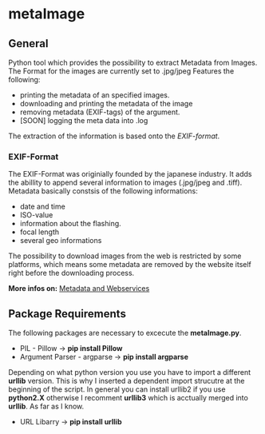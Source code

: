 # metaImage
## **General**
Python tool which provides the possibility to extract Metadata from Images.
The Format for the images are currently set to .jpg/jpeg
Features the following:
  * printing the metadata of an specified images.
  * downloading and printing the metadata of the image
  * removing metadata (EXIF-tags) of the argument.
  * [SOON] logging the meta data into .log

The extraction of the information is based onto the *EXIF-format*.

### **EXIF-Format**
The EXIF-Format was originially founded by the japanese industry. It adds the abillity to append several information
to images (.jpg/jpeg and .tiff).
Metadata basically constsis of the following informations:
 * date and time
 * ISO-value
 * information about the flashing.
 * focal length
 * several geo informations

 The possibility to download images from the web is restricted by some platforms, which means some metadata are removed by
 the website itself right before the downloading process.

 **More infos on:** [Metadata and Webservices](http://www.embeddedmetadata.org/social-media-test-results.php "Nick nack paddiwack!")

## **Package Requirements**
The following packages are necessary to excecute the **metaImage.py**.
  * PIL - Pillow -> **pip install Pillow**
  * Argument Parser - argparse -> **pip install argparse**

Depending on what python version you use you have to import a different **urllib** version.
This is why I inserted a dependent import strucutre at the beginning of the script.
In general you can install urllib2 if you use **python2.X** otherwise I recomment **urllib3** which
is acctually merged into **urllib**. As far as I know.

  * URL Libarry -> **pip install urllib**

